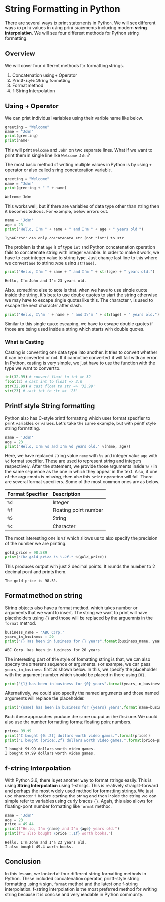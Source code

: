 # String Formatting in Python

There are several ways to print statements in Python. We will see different ways to print values in using print statements including modern **string interpolation**. We will see four different methods for Python string formatting.

## Overview

We will cover four different methods for formatting strings.

1. Concatenation using `+` Operator
2. Printf-style String formatting
3. Format method
4. f-String Interpolation

## Using + Operator

We can print individual variables using their varible name like below.

```python
greeting = "Welcome"
name = "John"
print(greeting)
print(name)
```

This will print `Welcome` and `John` on two separate lines. What if we want to print them in single line like `Welcome John`?

The most basic method of writing multiple values in Python is by using `+` operator or also called string concatenation variable.

```python
greeting = "Welcome"
name = "John"
print(greeting + " " + name)
```

```output{lineNos=false}
Welcome John
```

This works well, but if there are variables of data type other than string then it becomes tedious. For example, below errors out.

```python
name = 'John'
age = 23
print("Hello, I'm " + name + " and I'm " + age + " years old.")
```

```output{ lineNos=false }
TypeError: can only concatenate str (not "int") to str
```
The problem is that `age` is of type `int` and Python concatenation operation fails to concatenate string with integer variable. In order to make it work, we have to `cast` integer value to string type. Just change last line to this where we convert `age` to string type using `str(age)`.

```python
print("Hello, I'm " + name + " and I'm " + str(age) + " years old.")
```

```output{ lineNos=false }
Hello, I'm John and I'm 23 years old.
```

Also, something else to note is that, when we have to use single quote inside the string, it's best to use double quotes to start the string otherwise we may have to escape single quotes like this. The character `\` is used to escape the next character after slash.

```python
print('Hello, I\'m ' + name + ' and I\'m ' + str(age) + " years old.")
```

Similar to this single quote escaping, we have to escape double quotes if those are being used inside a string which starts with double quotes.

### What is Casting

Casting is converting one data type into another. It tries to convert whether it can be converted or not. If it cannot be converted, it will fail with an error. In Python, casting is very simple, we just have to use the function with the type we want to convert to.

```python
int(32.99) # convert float to int => 32
float(2) # cast int to float => 2.0
str(32.99) # cast float to str => '32.99'
str(23) # cast int to str => '23'
```

## Printf style String formatting

Python also has C-style printf formatting which uses format specifier to print variables or values.
Let's take the same example, but with printf style string formatting.

```python
name = 'John'
age = 23
print("Hello, I'm %s and I'm %d years old." %(name, age))
```

Here, we have replaced string value `name` with `%s` and integer value `age` with `%d` format specifier. These are used to represent string and integers respectively. After the statement, we provide those arguments inside `%()` in the same sequence as the one in which they appear in the text. Also, if one of the arguemnts is missing, then also this `print` operation will fail. 
There are several format specifiers. Some of the most common ones are as below. 

| Format Specifier | Description |
|:-----------------|:------------|
| `%d` | Integer |
| `%f` | Floating point number |
| `%S` | String |
| `%c` | Character |

The most interesting one is `%f` which allows us to also specify the precision of the number we are printing.

```python
gold_price = 98.589
print("The gold price is %.2f." %(gold_price))
```

This produces output with just 2 decimal points. It rounds the number to 2 decimal point and prints them.

```output{ lineNos=false }
The gold price is 98.59.
```

## Format method on string

String objects also have a format method, which takes number or arguments that we want to insert. The string we want to print will have placeholders using `{}` and those will be replaced by the arguemnts in the `format` method.

```python
business_name = 'ABC Corp.'
years_in_business = 20
print("{} has been in business for {} years".format(business_name, years_in_business))
```

```output{ lineNos=false }
ABC Corp. has been in business for 20 years
```

The interesting part of thie style of formatting string is that, we can also specify the different sequence of arguments. For example, we can pass `years_in_business` first as shown below. In this, we specify the placeholder with the argument number which should be placed in there using `{0}`.

```python
print("{1} has been in business for {0} years".format(years_in_business, business_name))
```

Alternatively, we could also specify the named arguments and those named arguments will replace the placeholder.

```python
print("{name} has been in business for {years} years".format(name=business_name, years=years_in_business))
```

Both these approaches produce the same output as the first one. We could also use the number formatting format floating point numbers.

```python
price= 99.99
print("I bought {0:.2f} dollars worth video games.".format(price))
print("I bought {price:.2f} dollars worth video games.".format(price=price))
```

```output{ lineNos=false }
I bought 99.99 dollars worth video games.
I bought 99.99 dollars worth video games.
```

## f-string Interpolation

With Python 3.6, there is yet another way to format strings easily. This is using **String Interpolation** using f-strings. This is relatively straight-forward and perhaps the most widely used method for formatting strings. We just use character `f` before starting the string and then inside the string we can simple refer to variables using curly braces `{}`. Again, this also allows for floating-point number formatting like `format` method.

```python
name = 'John'
age = 23
price = 49.44
print(f"Hello, I'm {name} and I'm {age} years old.")
print(f"I also bought {price :.1f} worth books.")
```

```output{ lineNos=false}
Hello, I'm John and I'm 23 years old.
I also bought 49.4 worth books.
```

## Conclusion

In this lesson, we looked at four different string formatting methods in Python. These included concatenation operator, printf-style string formatting using `%` sign, `format` method and the latest one f-string interpolation. f-string interpolation is the most preferred method for writing string because it is concise and very readable in Python community.